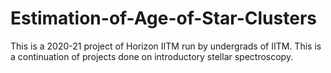 # Estimation-of-Age-of-Star-Clusters

This is a 2020-21 project of Horizon IITM run by undergrads of IITM. This is a continuation of projects done on introductory stellar spectroscopy.
